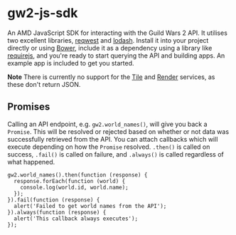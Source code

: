 # gw2-js-sdk

An AMD JavaScript SDK for interacting with the Guild Wars 2 API. It utilises two
excellent libraries, [reqwest][0] and [lodash][1]. Install it into your project
directly or using [Bower][2], include it as a dependency using a library like
[requirejs][3], and you're ready to start querying the API and building apps. An
example app is included to get you started.

**Note** There is currently no support for the [Tile][5] and [Render][6] services,
as these don't return JSON.

## Promises

Calling an API endpoint, e.g. `gw2.world_names()`, will give you back a `Promise`. This will be resolved or rejected based on whether or not data was successfully retrieved from the API. You can attach callbacks which will execute depending on how the `Promise` resolved. `.then()` is called on success, `.fail()` is called on failure, and `.always()` is called regardless of what happened.

    gw2.world_names().then(function (response) {
      response.forEach(function (world) {
        console.log(world.id, world.name);
      });
    }).fail(function (response) {
      alert('Failed to get world names from the API');
    }).always(function (response) {
      alert('This callback always executes');
    });

[0]: https://github.com/ded/reqwest
[1]: http://lodash.com/
[2]: https://github.com/bower/bower
[3]: http://requirejs.org/
[4]: https://github.com/ded/reqwest#promises
[5]: http://wiki.guildwars2.com/wiki/API:Tile_service
[6]: http://wiki.guildwars2.com/wiki/API:Render_service
